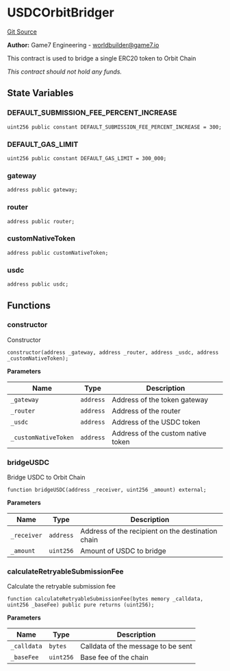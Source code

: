 # USDCOrbitBridger
[Git Source](https://github.com/G7DAO/protocol/blob/874893f46ced0a2b968b4e0f586d9ae4b81435ce/contracts/bridge/USDCOrbitBridger.sol)

**Author:**
Game7 Engineering - worldbuilder@game7.io

This contract is used to bridge a single ERC20 token to Orbit Chain

*This contract should not hold any funds.*


## State Variables
### DEFAULT_SUBMISSION_FEE_PERCENT_INCREASE

```solidity
uint256 public constant DEFAULT_SUBMISSION_FEE_PERCENT_INCREASE = 300;
```


### DEFAULT_GAS_LIMIT

```solidity
uint256 public constant DEFAULT_GAS_LIMIT = 300_000;
```


### gateway

```solidity
address public gateway;
```


### router

```solidity
address public router;
```


### customNativeToken

```solidity
address public customNativeToken;
```


### usdc

```solidity
address public usdc;
```


## Functions
### constructor

Constructor


```solidity
constructor(address _gateway, address _router, address _usdc, address _customNativeToken);
```
**Parameters**

|Name|Type|Description|
|----|----|-----------|
|`_gateway`|`address`|Address of the token gateway|
|`_router`|`address`|Address of the router|
|`_usdc`|`address`|Address of the USDC token|
|`_customNativeToken`|`address`|Address of the custom native token|


### bridgeUSDC

Bridge USDC to Orbit Chain


```solidity
function bridgeUSDC(address _receiver, uint256 _amount) external;
```
**Parameters**

|Name|Type|Description|
|----|----|-----------|
|`_receiver`|`address`|Address of the recipient on the destination chain|
|`_amount`|`uint256`|Amount of USDC to bridge|


### calculateRetryableSubmissionFee

Calculate the retryable submission fee


```solidity
function calculateRetryableSubmissionFee(bytes memory _calldata, uint256 _baseFee) public pure returns (uint256);
```
**Parameters**

|Name|Type|Description|
|----|----|-----------|
|`_calldata`|`bytes`|Calldata of the message to be sent|
|`_baseFee`|`uint256`|Base fee of the chain|


